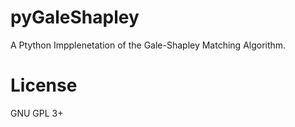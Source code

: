 pyGaleShapley
=============

A Ptython Impplenetation of the Gale-Shapley Matching Algorithm.



License
=============
GNU GPL 3+
